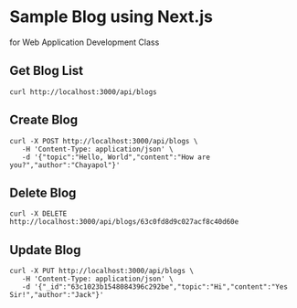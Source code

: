 # Sample Blog using Next.js

for Web Application Development Class


## Get Blog List
```
curl http://localhost:3000/api/blogs
```

## Create Blog
```
curl -X POST http://localhost:3000/api/blogs \
   -H 'Content-Type: application/json' \
   -d '{"topic":"Hello, World","content":"How are you?","author":"Chayapol"}'
```

## Delete Blog
```
curl -X DELETE http://localhost:3000/api/blogs/63c0fd8d9c027acf8c40d60e
```

## Update Blog
```
curl -X PUT http://localhost:3000/api/blogs \
   -H 'Content-Type: application/json' \
   -d '{"_id":"63c1023b1548084396c292be","topic":"Hi","content":"Yes Sir!","author":"Jack"}'
```

